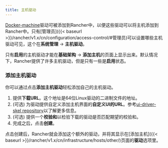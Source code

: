 ```yaml
---
title: 主机驱动
---
```


[Docker-machine](https://docs.docker.com/machine/)驱动可被添加到Rancher中，以便这些驱动可以将主机添加到Rancher中。只有[管理员]({{< baseurl >}}/rancher/v1.x/cn/configuration/access-control/#管理员)可以设置哪些主机驱动可见，这个在**系统管理** -> **主机驱动**。

只有**启用**的主机驱动才能在**基础架构** -> **添加主机**的页面上显示出来。默认情况下，Rancher提供了许多主机驱动，但是只有一些是**启用**状态。

### 添加主机驱动

你可以通过点击**添加主机驱动**轻松添加自己的主机驱动。

1. 提供**下载URL**。这个地址是64位Linux驱动的二进制文件的地址。
2. (可选) 为驱动提供自定义添加主机界面的**自定义UI的URL**。参考[ui-driver-skel repository](https://github.com/rancher/ui-driver-skel)以了解更多信息。
3. (可选) 提供一个**校验和**以检验下载的驱动是否匹配期望的校验和。
4. 完成之后，点击**创建**。

点击创建后，Rancher就会添加这个额外的驱动，并将其显示在[添加主机]({{< baseurl >}}/rancher/v1.x/cn/infrastructure/hosts/other/)页面的**驱动**选项里。

